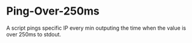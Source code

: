 Ping-Over-250ms
===============

A script pings specific IP every min outputing the time when the value is over 250ms to stdout.
